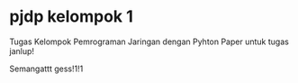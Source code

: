 # pjdp kelompok 1

Tugas Kelompok Pemrograman Jaringan dengan Pyhton
Paper untuk tugas janlup!

Semangattt gess!1!1
